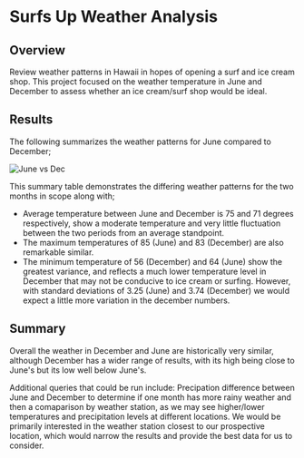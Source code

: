 # Surfs Up Weather Analysis

## Overview
Review weather patterns in Hawaii in hopes of opening a surf and ice cream shop. This project focused on the weather temperature in June and December to assess whether an ice cream/surf shop would be ideal.

## Results

The following summarizes the weather patterns for June compared to December; 

![June vs Dec](https://user-images.githubusercontent.com/88639467/137207686-7e1199c1-ab52-4dfc-9b03-27218a526506.png)

This summary table demonstrates the differing weather patterns for the two months in scope along with;
- Average temperature between June and December is 75 and 71 degrees respectively, show a moderate temperature and very little fluctuation between the two periods from an average standpoint.
- The maximum temperatures of 85 (June) and 83 (December) are also remarkable similar.
- The minimum temperature of 56 (December) and 64 (June) show the greatest variance, and reflects a much lower temperature level in December that may not be conducive to ice cream or surfing. However, with standard deviations of 3.25 (June) and 3.74 (December) we would expect a little more variation in the december numbers.

## Summary

Overall the weather in December and June are historically very similar, although December has a wider range of results, with its high being close to June's but its low well below June's.

Additional queries that could be run include: Precipation difference between June and December to determine if one month has more rainy weather and then a comaparison by weather station, as we may see higher/lower temperatures and precipitation levels at different locations. We would be primarily interested in the weather station closest to our prospective location, which would narrow the results and provide the best data for us to consider.
